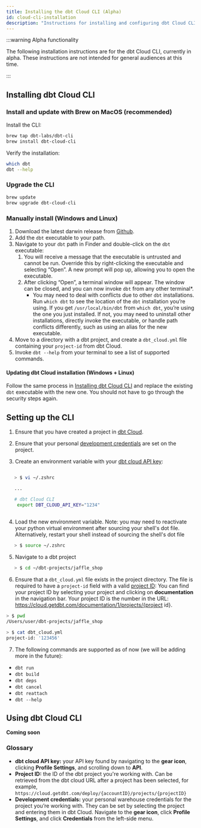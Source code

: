 ```yaml
---
title: Installing the dbt Cloud CLI (Alpha)
id: cloud-cli-installation
description: "Instructions for installing and configuring dbt Cloud CLI"
---
```


:::warning Alpha functionality 

The following installation instructions are for the dbt Cloud CLI, currently in alpha. These instructions are not intended for general audiences at this time. 

::: 

## Installing dbt Cloud CLI

### Install and update with Brew on MacOS (recommended)

Install the CLI: 

```bash
brew tap dbt-labs/dbt-cli
brew install dbt-cloud-cli
```

Verify the installation:

```bash
which dbt
dbt --help
```

### Upgrade the CLI

```bash
brew update
brew upgrade dbt-cloud-cli
```

### Manually install (Windows and Linux)

1. Download the latest darwin release from [Github](https://github.com/dbt-labs/dbt-cli/releases).
2. Add the `dbt` executable to your path.
3. Navigate to your `dbt` path in Finder and double-click on the `dbt` executable:
    1. You will receive a message that the executable is untrusted and cannot be run. Override this by right-clicking the executable and selecting “Open”. A new prompt will pop up, allowing you to open the executable.
    2. After clicking “Open”, a terminal window will appear. The window can be closed, and you can now invoke `dbt` from any other terminal*.
        - You may need to deal with conflicts due to other `dbt` installations. Run `which dbt` to see the location of the `dbt` installation you’re using. If you get `/usr/local/bin/dbt` from `which dbt`, you’re using the one you just installed. If not, you may need to uninstall other installations, directly invoke the executable, or handle path conflicts differently, such as using an alias for the new executable.
4. Move to a directory with a dbt project, and create a `dbt_cloud.yml` file containing your `project-id` from dbt Cloud.
5. Invoke `dbt --help` from your terminal to see a list of supported commands.

#### Updating dbt Cloud installation (Windows + Linux)

Follow the same process in [Installing dbt Cloud CLI](#manually-install-windows-only) and replace the existing `dbt` executable with the new one. You should not have to go through the security steps again.

## Setting up the CLI

1. Ensure that you have created a project in [dbt Cloud](https://cloud.getdbt.com/).

2. Ensure that your personal [development credentials](https://cloud.getdbt.com/settings/profile/credentials) are set on the project.

3. Create an environment variable with your [dbt cloud API key](https://cloud.getdbt.com/settings/profile#api-access):

```bash

   > $ vi ~/.zshrc

   ...

   # dbt Cloud CLI
    export DBT_CLOUD_API_KEY="1234"
   
```

4. Load the new environment variable. Note: you may need to reactivate your python virtual environment after sourcing your shell's dot file. Alternatively, restart your shell instead of sourcing the shell's dot file

```bash
   > $ source ~/.zshrc
```

5. Navigate to a dbt project

```bash
   > $ cd ~/dbt-projects/jaffle_shop
```

6. Ensure that a `dbt_cloud.yml` file exists in the project directory. The file is required to have a `project-id` field with a valid [project ID](#glossary):
You can find your project ID by selecting your project and clicking on **documentation** in the navigation bar. Your project ID is the number in the URL: https://cloud.getdbt.com/documentation/1/projects/{project id}.
```bash
> $ pwd
/Users/user/dbt-projects/jaffle_shop

> $ cat dbt_cloud.yml
project-id: '123456'
```

7. The following commands are supported as of now (we will be adding more in the future):

- `dbt run`
- `dbt build`
- `dbt deps`
- `dbt cancel`
- `dbt reattach`
- `dbt --help`

## Using dbt Cloud CLI

**Coming soon**

### Glossary

- **dbt cloud API key:** your API key found by navigating to the **gear icon**, clicking **Profile Settings**, and scrolling down to **API**.
- **Project ID:** the ID of the dbt project you're working with. Can be retrieved from the dbt cloud URL after a project has been selected, for example, `https://cloud.getdbt.com/deploy/{accountID}/projects/{projectID}`
- **Development credentials:** your personal warehouse credentials for the project you’re working with. They can be set by selecting the project and entering them in dbt Cloud. Navigate to the **gear icon**, click **Profile Settings**, and click **Credentials** from the left-side menu.
